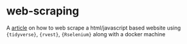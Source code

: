 # web-scraping
A [article]() on how to web scrape a html/javascript based website using `{tidyverse}`, `{rvest}`, `{Rselenium}` along with a docker machine
